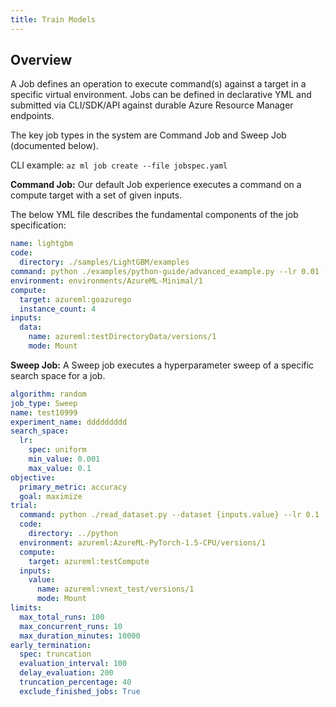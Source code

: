 ```yaml
---
title: Train Models
---
```


## Overview

A Job defines an operation to execute command(s) against a target in a specific virtual environment.
Jobs can be defined in declarative YML and submitted via CLI/SDK/API against durable Azure Resource Manager endpoints.

The key job types in the system are Command Job and Sweep Job (documented below).

CLI example: ```az ml job create --file jobspec.yaml```

**Command Job:**
Our default Job experience executes a command on a compute target with a set of given inputs.

The below YML file describes the fundamental components of the job specification:
```yaml
name: lightgbm
code: 
  directory: ./samples/LightGBM/examples
command: python ./examples/python-guide/advanced_example.py --lr 0.01 --feature_fraction 0.7 --bagging_fraction 0.6 --data {inputs.data}
environment: environments/AzureML-Minimal/1
compute: 
  target: azureml:goazurego
  instance_count: 4
inputs:
  data:
    name: azureml:testDirectoryData/versions/1
    mode: Mount
```

**Sweep Job:**
A Sweep job executes a hyperparameter sweep of a specific search space for a job.

```yaml
algorithm: random
job_type: Sweep
name: test10999
experiment_name: ddddddddd
search_space:
  lr:
    spec: uniform
    min_value: 0.001
    max_value: 0.1     
objective:
  primary_metric: accuracy
  goal: maximize
trial:
  command: python ./read_dataset.py --dataset {inputs.value} --lr 0.1
  code: 
    directory: ../python
  environment: azureml:AzureML-PyTorch-1.5-CPU/versions/1
  compute:
    target: azureml:testCompute
  inputs:
    value:
      name: azureml:vnext_test/versions/1
      mode: Mount
limits:
  max_total_runs: 100
  max_concurrent_runs: 10
  max_duration_minutes: 10000
early_termination:
  spec: truncation
  evaluation_interval: 100
  delay_evaluation: 200
  truncation_percentage: 40
  exclude_finished_jobs: True
```
